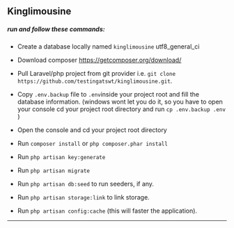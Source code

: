 ## Kinglimousine
##### run and follow these commands: 
- Create a database locally named `kinglimousine` utf8_general_ci 
- Download composer https://getcomposer.org/download/
- Pull Laravel/php project from git provider i.e. `git clone https://github.com/testingatswt/kinglimousine.git`.
- Copy `.env.backup` file to `.env`inside your project root and fill the database information.
  (windows wont let you do it, so you have to open your console cd your project root directory and run `cp .env.backup .env` )
- Open the console and cd your project root directory
- Run `composer install` or ```php composer.phar install```
- Run `php artisan key:generate` 
- Run `php artisan migrate`
- Run `php artisan db:seed` to run seeders, if any.
- Run `php artisan storage:link` to link storage.

- Run `php artisan config:cache` (this will faster the application).
---
